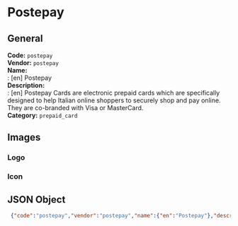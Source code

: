 # Postepay 
## General 
**Code:** `postepay`  
**Vendor:** `postepay`  
**Name:**  
:	[en] Postepay  
**Description:**  
: [en] Postepay Cards are electronic prepaid cards which are specifically designed to help Italian online shoppers to securely shop and pay online. They are co-branded with Visa or MasterCard.  
**Category:** `prepaid_card`  
## Images 
### Logo 
### Icon 
## JSON Object 
```json
 {"code":"postepay","vendor":"postepay","name":{"en":"Postepay"},"description":{"en":"Postepay Cards are electronic prepaid cards which are specifically designed to help Italian online shoppers to securely shop and pay online. They are co-branded with Visa or MasterCard."},"countries":null,"category":"prepaid_card"}```  
